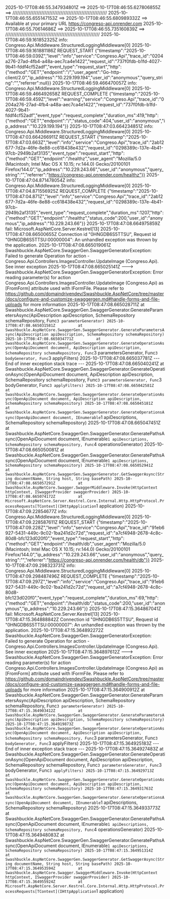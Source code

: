 2025-10-17T08:46:55.347934801Z ==> 
2025-10-17T08:46:55.627806855Z ==> ///////////////////////////////////////////////////////////
2025-10-17T08:46:55.655147153Z ==> 
2025-10-17T08:46:55.680989332Z ==> Available at your primary URL https://congreso-api.onrender.com
2025-10-17T08:46:55.70614686Z ==> 
2025-10-17T08:46:55.735160839Z ==> ///////////////////////////////////////////////////////////
2025-10-17T08:46:59.161852325Z info: Congreso.Api.Middleware.StructuredLoggingMiddleware[0]
2025-10-17T08:46:59.161881186Z       REQUEST_START {"timestamp":"2025-10-17T08:46:59.039Z","level":"info","service":"Congreso.Api","trace_id":"0204a276-27ad-4fb4-a48a-aec7ca4e1422","request_id":"737f0fdb-b1fd-4027-9b41-fddf4cf52adf","event_type":"request_start","http":{"method":"GET","endpoint":"/","user_agent":"Go-http-client/2.0","ip_address":"10.229.199.194","user_id":"anonymous","query_string":"","referrer":null}}
2025-10-17T08:46:59.466470057Z info: Congreso.Api.Middleware.StructuredLoggingMiddleware[0]
2025-10-17T08:46:59.466492658Z       REQUEST_COMPLETE {"timestamp":"2025-10-17T08:46:59.459Z","level":"warning","service":"Congreso.Api","trace_id":"0204a276-27ad-4fb4-a48a-aec7ca4e1422","request_id":"737f0fdb-b1fd-4027-9b41-fddf4cf52adf","event_type":"request_complete","duration_ms":419,"http":{"method":"GET","endpoint":"/","status_code":404,"user_id":"anonymous","ip_address":"10.229.199.194"}}
2025-10-17T08:47:03.664234851Z info: Congreso.Api.Middleware.StructuredLoggingMiddleware[0]
2025-10-17T08:47:03.664266911Z       REQUEST_START {"timestamp":"2025-10-17T08:47:03.663Z","level":"info","service":"Congreso.Api","trace_id":"2ab12677-7d2a-46fe-8e88-cc618438e432","request_id":"0298389c-137e-4b41-97cb-2949b2af3135","event_type":"request_start","http":{"method":"GET","endpoint":"/healthz","user_agent":"Mozilla/5.0 (Macintosh; Intel Mac OS X 10.15; rv:144.0) Gecko/20100101 Firefox/144.0","ip_address":"10.229.243.66","user_id":"anonymous","query_string":"","referrer":"https://congreso-api.onrender.com/healthz"}}
2025-10-17T08:47:04.871478054Z info: Congreso.Api.Middleware.StructuredLoggingMiddleware[0]
2025-10-17T08:47:04.871556925Z       REQUEST_COMPLETE {"timestamp":"2025-10-17T08:47:04.871Z","level":"info","service":"Congreso.Api","trace_id":"2ab12677-7d2a-46fe-8e88-cc618438e432","request_id":"0298389c-137e-4b41-97cb-2949b2af3135","event_type":"request_complete","duration_ms":1207,"http":{"method":"GET","endpoint":"/healthz","status_code":200,"user_id":"anonymous","ip_address":"10.229.243.66"}}
2025-10-17T08:47:08.664975859Z fail: Microsoft.AspNetCore.Server.Kestrel[13]
2025-10-17T08:47:08.66500655Z       Connection id "0HNGDB6S5TTSU", Request id "0HNGDB6S5TTSU:00000004": An unhandled exception was thrown by the application.
2025-10-17T08:47:08.665019061Z       Swashbuckle.AspNetCore.SwaggerGen.SwaggerGeneratorException: Failed to generate Operation for action - Congreso.Api.Controllers.ImagesController.UpdateImage (Congreso.Api). See inner exception
2025-10-17T08:47:08.665025141Z        ---> Swashbuckle.AspNetCore.SwaggerGen.SwaggerGeneratorException: Error reading parameter(s) for action Congreso.Api.Controllers.ImagesController.UpdateImage (Congreso.Api) as [FromForm] attribute used with IFormFile. Please refer to https://github.com/domaindrivendev/Swashbuckle.AspNetCore/tree/master/docs/configure-and-customize-swaggergen.md#handle-forms-and-file-uploads for more information
2025-10-17T08:47:08.665028711Z          at Swashbuckle.AspNetCore.SwaggerGen.SwaggerGenerator.GenerateParametersAsync(ApiDescription apiDescription, SchemaRepository schemaRepository, Func`3 parameterGenerator)
2025-10-17T08:47:08.665031581Z          at Swashbuckle.AspNetCore.SwaggerGen.SwaggerGenerator.GenerateParametersAsync(ApiDescription apiDescription, SchemaRepository schemaRepository)
2025-10-17T08:47:08.665034771Z          at Swashbuckle.AspNetCore.SwaggerGen.SwaggerGenerator.GenerateOperationAsync(OpenApiDocument document, ApiDescription apiDescription, SchemaRepository schemaRepository, Func`3 parametersGenerator, Func`3 bodyGenerator, Func`3 applyFilters)
2025-10-17T08:47:08.665037781Z          --- End of inner exception stack trace ---
2025-10-17T08:47:08.665040241Z          at Swashbuckle.AspNetCore.SwaggerGen.SwaggerGenerator.GenerateOperationAsync(OpenApiDocument document, ApiDescription apiDescription, SchemaRepository schemaRepository, Func`3 parametersGenerator, Func`3 bodyGenerator, Func`3 applyFilters)
2025-10-17T08:47:08.665042581Z          at Swashbuckle.AspNetCore.SwaggerGen.SwaggerGenerator.GenerateOperationAsync(OpenApiDocument document, ApiDescription apiDescription, SchemaRepository schemaRepository)
2025-10-17T08:47:08.665045181Z          at Swashbuckle.AspNetCore.SwaggerGen.SwaggerGenerator.GenerateOperationsAsync(OpenApiDocument document, IEnumerable`1 apiDescriptions, SchemaRepository schemaRepository)
2025-10-17T08:47:08.665047451Z          at Swashbuckle.AspNetCore.SwaggerGen.SwaggerGenerator.GeneratePathsAsync(OpenApiDocument document, IEnumerable`1 apiDescriptions, SchemaRepository schemaRepository, Func`4 operationsGenerator)
2025-10-17T08:47:08.665050081Z          at Swashbuckle.AspNetCore.SwaggerGen.SwaggerGenerator.GeneratePathsAsync(OpenApiDocument document, IEnumerable`1 apiDescriptions, SchemaRepository schemaRepository)
2025-10-17T08:47:08.665052941Z          at Swashbuckle.AspNetCore.SwaggerGen.SwaggerGenerator.GetSwaggerAsync(String documentName, String host, String basePath)
2025-10-17T08:47:08.665057291Z          at Swashbuckle.AspNetCore.Swagger.SwaggerMiddleware.Invoke(HttpContext httpContext, ISwaggerProvider swaggerProvider)
2025-10-17T08:47:08.665074172Z          at Microsoft.AspNetCore.Server.Kestrel.Core.Internal.Http.HttpProtocol.ProcessRequests[TContext](IHttpApplication`1 application)
2025-10-17T08:47:09.22854677Z info: Congreso.Api.Middleware.StructuredLoggingMiddleware[0]
2025-10-17T08:47:09.228587611Z       REQUEST_START {"timestamp":"2025-10-17T08:47:09.228Z","level":"info","service":"Congreso.Api","trace_id":"91eb6927-5431-449c-9c02-1ba241d2c72d","request_id":"a7cf4948-2678-4c8c-80d8-bfc123d020f0","event_type":"request_start","http":{"method":"GET","endpoint":"/health/db","user_agent":"Mozilla/5.0 (Macintosh; Intel Mac OS X 10.15; rv:144.0) Gecko/20100101 Firefox/144.0","ip_address":"10.229.243.66","user_id":"anonymous","query_string":"","referrer":"https://congreso-api.onrender.com/health/db"}}
2025-10-17T08:47:09.298323731Z info: Congreso.Api.Middleware.StructuredLoggingMiddleware[0]
2025-10-17T08:47:09.298487496Z       REQUEST_COMPLETE {"timestamp":"2025-10-17T08:47:09.297Z","level":"info","service":"Congreso.Api","trace_id":"91eb6927-5431-449c-9c02-1ba241d2c72d","request_id":"a7cf4948-2678-4c8c-80d8-bfc123d020f0","event_type":"request_complete","duration_ms":69,"http":{"method":"GET","endpoint":"/health/db","status_code":200,"user_id":"anonymous","ip_address":"10.229.243.66"}}
2025-10-17T08:47:15.364867041Z fail: Microsoft.AspNetCore.Server.Kestrel[13]
2025-10-17T08:47:15.364888842Z       Connection id "0HNGDB6S5TTSU", Request id "0HNGDB6S5TTSU:00000007": An unhandled exception was thrown by the application.
2025-10-17T08:47:15.364892272Z       Swashbuckle.AspNetCore.SwaggerGen.SwaggerGeneratorException: Failed to generate Operation for action - Congreso.Api.Controllers.ImagesController.UpdateImage (Congreso.Api). See inner exception
2025-10-17T08:47:15.364897612Z        ---> Swashbuckle.AspNetCore.SwaggerGen.SwaggerGeneratorException: Error reading parameter(s) for action Congreso.Api.Controllers.ImagesController.UpdateImage (Congreso.Api) as [FromForm] attribute used with IFormFile. Please refer to https://github.com/domaindrivendev/Swashbuckle.AspNetCore/tree/master/docs/configure-and-customize-swaggergen.md#handle-forms-and-file-uploads for more information
2025-10-17T08:47:15.364900912Z          at Swashbuckle.AspNetCore.SwaggerGen.SwaggerGenerator.GenerateParametersAsync(ApiDescription apiDescription, SchemaRepository schemaRepository, Func`3 parameterGenerator)
2025-10-17T08:47:15.364903412Z          at Swashbuckle.AspNetCore.SwaggerGen.SwaggerGenerator.GenerateParametersAsync(ApiDescription apiDescription, SchemaRepository schemaRepository)
2025-10-17T08:47:15.364919873Z          at Swashbuckle.AspNetCore.SwaggerGen.SwaggerGenerator.GenerateOperationAsync(OpenApiDocument document, ApiDescription apiDescription, SchemaRepository schemaRepository, Func`3 parametersGenerator, Func`3 bodyGenerator, Func`3 applyFilters)
2025-10-17T08:47:15.364925183Z          --- End of inner exception stack trace ---
2025-10-17T08:47:15.364927483Z          at Swashbuckle.AspNetCore.SwaggerGen.SwaggerGenerator.GenerateOperationAsync(OpenApiDocument document, ApiDescription apiDescription, SchemaRepository schemaRepository, Func`3 parametersGenerator, Func`3 bodyGenerator, Func`3 applyFilters)
2025-10-17T08:47:15.364929713Z          at Swashbuckle.AspNetCore.SwaggerGen.SwaggerGenerator.GenerateOperationAsync(OpenApiDocument document, ApiDescription apiDescription, SchemaRepository schemaRepository)
2025-10-17T08:47:15.364931763Z          at Swashbuckle.AspNetCore.SwaggerGen.SwaggerGenerator.GenerateOperationsAsync(OpenApiDocument document, IEnumerable`1 apiDescriptions, SchemaRepository schemaRepository)
2025-10-17T08:47:15.364933773Z          at Swashbuckle.AspNetCore.SwaggerGen.SwaggerGenerator.GeneratePathsAsync(OpenApiDocument document, IEnumerable`1 apiDescriptions, SchemaRepository schemaRepository, Func`4 operationsGenerator)
2025-10-17T08:47:15.364948083Z          at Swashbuckle.AspNetCore.SwaggerGen.SwaggerGenerator.GeneratePathsAsync(OpenApiDocument document, IEnumerable`1 apiDescriptions, SchemaRepository schemaRepository)
2025-10-17T08:47:15.364951314Z          at Swashbuckle.AspNetCore.SwaggerGen.SwaggerGenerator.GetSwaggerAsync(String documentName, String host, String basePath)
2025-10-17T08:47:15.364953594Z          at Swashbuckle.AspNetCore.Swagger.SwaggerMiddleware.Invoke(HttpContext httpContext, ISwaggerProvider swaggerProvider)
2025-10-17T08:47:15.364955924Z          at Microsoft.AspNetCore.Server.Kestrel.Core.Internal.Http.HttpProtocol.ProcessRequests[TContext](IHttpApplication`1 application)